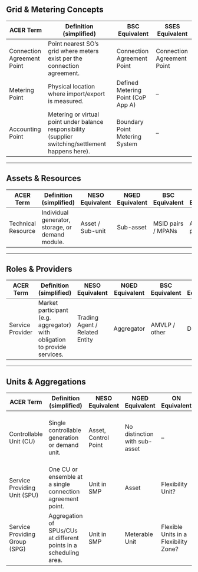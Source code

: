 ## Grid & Metering Concepts

| **ACER Term** | **Definition (simplified)** | **BSC Equivalent** | **SSES Equivalent** |
|---------------|------------------------------|---------------------|----------------------|
| Connection Agreement Point | Point nearest SO’s grid where meters exist per the connection agreement. | Connection Agreement Point | Connection Agreement Point |
| Metering Point | Physical location where import/export is measured. | Defined Metering Point (CoP App A) | – |
| Accounting Point | Metering or virtual point under balance responsibility (supplier switching/settlement happens here). | Boundary Point Metering System | – |

---

## Assets & Resources

| **ACER Term** | **Definition (simplified)** | **NESO Equivalent** | **NGED Equivalent** | **BSC Equivalent** | **SSES Equivalent** | **CM Equivalent** |
|---------------|------------------------------|---------------------|---------------------|--------------------|---------------------|-------------------|
| Technical Resource | Individual generator, storage, or demand module. | Asset / Sub-unit | Sub-asset | MSID pairs / MPANs | AMSID pairs | Component |

---

## Roles & Providers

| **ACER Term** | **Definition (simplified)** | **NESO Equivalent** | **NGED Equivalent** | **BSC Equivalent** | **SSES Equivalent** |
|---------------|------------------------------|---------------------|---------------------|--------------------|---------------------|
| Service Provider | Market participant (e.g. aggregator) with obligation to provide services. | Trading Agent / Related Entity | Aggregator | AMVLP / other | DSRSPs |

---

##  Units & Aggregations

| **ACER Term** | **Definition (simplified)** | **NESO Equivalent** | **NGED Equivalent** | **ON Equivalent** | **BSC Equivalent** | **SSES Equivalent** | **CM Equivalent** |
|---------------|------------------------------|---------------------|---------------------|-------------------|---------------------|---------------------|-------------------|
| Controllable Unit (CU) | Single controllable generation or demand unit. | Asset, Control Point | No distinction with sub-asset | – | Primary BMU (unclear for demand except large Tx) | Secondary BMU (collection of AMSIDs / MPANs) | – |
| Service Providing Unit (SPU) | One CU or ensemble at a single connection agreement point. | Unit in SMP | Asset | Flexibility Unit? | Primary BMU (Lead Party) | Secondary BMU (AMSID/MPANs/both) | CMU |
| Service Providing Group (SPG) | Aggregation of SPUs/CUs at different points in a scheduling area. | Unit in SMP | Meterable Unit | Flexible Units in a Flexibility Zone? | Multiple v_ / 2_ BMUs (assumed GSP) | – | – |
